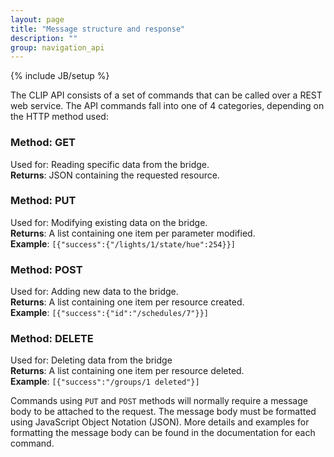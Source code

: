 ```yaml
---
layout: page
title: "Message structure and response"
description: ""
group: navigation_api
---
```

{% include JB/setup %}

The CLIP API consists of a set of commands that can be called over a REST web service. The API commands fall into one of 4 categories, depending on the HTTP method used:

### Method: GET
Used for: Reading specific data from the bridge.<br />
**Returns**: JSON containing the requested resource.

### Method: PUT
Used for: Modifying existing data on the bridge.<br />
**Returns**: A list containing one item per parameter modified.<br />
**Example**: `[{"success":{"/lights/1/state/hue":254}}]`

### Method: POST
Used for: Adding new data to the bridge.<br />
**Returns**: A list containing one item per resource created.<br />
**Example**: `[{"success":{"id":"/schedules/7"}}]`

### Method: DELETE
Used for: Deleting data from the bridge<br />
**Returns**: A list containing one item per resource deleted.<br />
**Example**: `[{"success":"/groups/1 deleted"}]`

Commands using `PUT` and `POST` methods will normally require a message body to be attached to the request. The message body must be formatted using JavaScript Object Notation (JSON). More details and examples for formatting the message body can be found in the documentation for each command.
 
